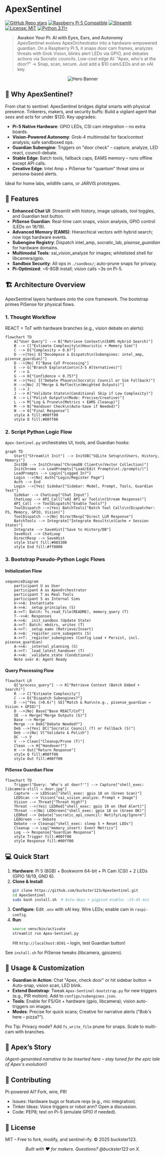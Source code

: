 # ApexSentinel

[![GitHub Repo stars](https://img.shields.io/github/stars/buckster123/ApexSentinel?style=social)](https://github.com/buckster123/ApexSentinel)
[![Raspberry Pi 5 Compatible](https://img.shields.io/badge/Raspberry%20Pi-5-blue?logo=raspberrypi)](https://www.raspberrypi.com/products/raspberry-pi-5/)
[![Streamlit](https://img.shields.io/badge/Streamlit-1.0%2B-brightgreen?logo=streamlit)](https://streamlit.io/)
[![License: MIT](https://img.shields.io/badge/License-MIT-yellow.svg)](https://opensource.org/licenses/MIT)
[![Python 3.11+](https://img.shields.io/badge/Python-3.11%2B-blue?logo=python)](https://www.python.org/)

> **Awaken Your Pi: AI with Eyes, Ears, and Autonomy**  
> ApexSentinel evolves ApexOrchestrator into a hardware-empowered guardian. On a Raspberry Pi 5, it snaps door cam frames, analyzes threats with Grok Vision, blinks alert LEDs via GPIO, and debates actions via Socratic councils. Low-cost edge AI: "Apex, who's at the door?" → Snap, scan, secure. Just add a $10 cam/LEDs and an xAI key.

<div align="center">
  <img src="https://github.com/buckster123/ApexOrchestratorSentinel/blob/main/banner.jpg" alt="Hero Banner">
</div>

## 🚀 Why ApexSentinel?  
From chat to sentinel: ApexSentinel bridges digital smarts with physical presence. Tinkerers, makers, and security buffs: Build a vigilant agent that *sees* and *acts* for under $120. Key upgrades:  
- **Pi-5 Native Hardware**: GPIO LEDs, CSI cam integration – no extra boards.  
- **Vision-Powered Autonomy**: Grok-4 multimodal for face/context analysis; safe sandboxed ops.  
- **Guardian Subengine**: Triggers on "door check" – capture, analyze, LED react, council-debate.  
- **Stable Edge**: Batch tools, fallback caps, EAMS memory – runs offline except API calls.  
- **Creative Edge**: Intel Amp + PiSense for "quantum" threat sims or persona-based alerts.  

Ideal for home labs, wildlife cams, or JARVIS prototypes.

## 🎯 Features  
- **Enhanced Chat UI**: Streamlit with history, image uploads, tool toggles, and Guardian test button.  
- **PiSense Guardian**: Real-time cam snaps, vision analysis, GPIO control (LEDs on 18/19).  
- **Advanced Memory (EAMS)**: Hierarchical vectors with hybrid search; now logs hardware events.  
- **Subengine Registry**: Dispatch intel_amp, socratic_lab, *pisense_guardian* for hardware domains.  
- **Multimodal Tools**: xai_vision_analyze for images; whitelisted shell for libcamera/gpio.  
- **Sandbox Security**: All ops in `./sandbox/`; auto-prune snaps for privacy.  
- **Pi-Optimized**: ~6-8GB install; vision calls ~3s on Pi-5.

## 🏗️ Architecture Overview  

ApexSentinel layers hardware onto the core framework. The bootstrap primes PiSense for physical flows.

### 1. Thought Workflow  
REACT + ToT with hardware branches (e.g., vision debate on alerts):

```mermaid
flowchart TD
    A["User Query"] --> B["Retrieve Context\n(EAMS Hybrid Search)"]
    B --> C["Estimate Complexity\n(Heuristic + Memory Sim)"]
    C --> D{"Complexity > 0.6?"}
    D -->|Yes| E["Decompose & Dispatch\n(Subengines: intel_amp, pisense_guardian)"]
    D -->|No| F["Base CoT Processing"]
    E --> G["Branch Exploration\n(3-5 Alternatives)"]
    F --> G
    G --> H{"Confidence < 0.75?"}
    H -->|Yes| I["Debate Phase\n(Socratic Council or Sim Fallback)"]
    H -->|No| J["Merge & Reflect\n(Weighted Outputs)"]
    I --> J
    J --> K["Validate State\n(Conditional Skip if Low Complexity)"]
    K --> L["Polish Output\n(Mode: Precise/Creative)"]
    L --> M["Log & Prune\n(Metrics + EAMS Cleanup)"]
    M --> N["Handover Check\n(Auto-Save if Needed)"]
    N --> O["Final Response"]
    style A fill:#00ff00
    style O fill:#00ff00
```

### 2. Script Python Logic Flow  
`Apex-Sentinel.py` orchestrates UI, tools, and Guardian hooks:

```mermaid
graph TD
    Start["Streamlit Init"] --> InitDB["SQLite Setup\n(Users, History, Memory)"]
    InitDB --> InitChroma["ChromaDB Client\n(Vector Collection)"]
    InitChroma --> LoadPrompts["Load/Edit Prompts\n(./prompts/)"]
    LoadPrompts --> Login{"Logged In?"}
    Login -->|No| Auth["Login/Register Page"]
    Auth --> End
    Login -->|Yes| Sidebar["Sidebar: Model, Prompt, Tools, Guardian Test"]
    Sidebar --> ChatLoop["Chat Input"]
    ChatLoop --> API_Call["xAI API w/ Tools\n(Stream Response)"]
    API_Call --> ToolDispatch{"Enable Tools?"}
    ToolDispatch -->|Yes| BatchTools["Batch Tool Calls\n(Dispatcher: FS, Memory, GPIO, Vision)"]
    ToolDispatch -->|No| DirectResp["Direct LLM Response"]
    BatchTools --> Integrate["Integrate Results\n(Cache + Session State)"]
    Integrate --> SaveHist["Save to History/DB"]
    SaveHist --> ChatLoop
    DirectResp --> SaveHist
    style Start fill:#003300
    style End fill:#ff0000
```

### 3. Bootstrap Pseudo-Python Logic Flows  

#### Initialization Flow
```mermaid
sequenceDiagram
    participant U as User
    participant A as ApexOrchestrator
    participant T as Real Tools
    participant S as Internal Sims
    U->>A: Instantiate
    A->>A: _setup_principles (S)
    A->>T: Batch: fs_read_file(README), memory_query (T)
    T-->>A: Responses
    A->>A: _init_sandbox (Update State)
    A->>T: Batch: mkdirs, writes (T)
    A->>T: _setup_eams (Retrieve/Insert)
    A->>A: _register_core_subagents (S)
    A->>T: _register_subengines (Config Load + Persist, incl. pisense_guardian)
    A->>A: _internal_planning (S)
    A->>T: _load_latest_handover (T)
    A->>A: _validate_state (Conditional)
    Note over A: Agent Ready
```

#### Query Processing Flow
```mermaid
flowchart LR
    Q["process_query"] --> R["Retrieve Context (Batch Embed + Search)"]
    R --> C["Estimate Complexity"]
    C --> D{"Dispatch Subengines?"}
    D -->|"Yes (>0.6)"| SE["Match & Run\n(e.g., pisense_guardian → Vision + GPIO)"]
    D -->|No| Base["Base REACT/CoT"]
    SE --> Merge["Merge Outputs (S)"]
    Base --> Merge
    Merge --> Deb{"Debate Needed?"}
    Deb -->|Yes| DC["Socratic Council (T) or Fallback (S)"]
    Deb -->|No| V["Validate & Polish"]
    DC --> V
    V --> Clean["Cleanup/Prune (T)"]
    Clean --> H{"Handover?"}
    H --> Out["Return Response"]
    style Q fill:#00ff00
    style Out fill:#00ff00
```

#### PiSense Guardian Flow
```mermaid
flowchart TD
    Trigger["Query: 'Who's at door?'"] --> Capture["shell_exec: libcamera-still → door.jpg"]
    Capture --> LEDScan["shell_exec: gpio 18 on (Green Scan)"]
    LEDScan --> Vision["xai_vision_analyze: Prompt + Image"]
    Vision --> Threat{"Threat High?"}
    Threat -->|Yes| LEDRed["shell_exec: gpio 19 on (Red Alert)"]
    Threat -->|No| LEDGreen["shell_exec: gpio 18 on (Green OK)"]
    LEDRed --> Debate["socratic_api_council: Notify/Log/Ignore"]
    LEDGreen --> Debate
    Debate --> Cleanup["shell_exec: sleep 5 + Reset LEDs"]
    Cleanup --> Log["memory_insert: Event Metrics"]
    Log --> Response["Guardian Response"]
    style Trigger fill:#00ff00
    style Response fill:#00ff00
```

## 💻 Quick Start  
1. **Hardware**: Pi 5 (8GB) + Bookworm 64-bit + Pi Cam (CSI) + 2 LEDs (GPIO 18/19, GND 6).  
2. **Clone & Install**:  
   ```bash
   git clone https://github.com/buckster123/ApexSentinel.git
   cd ApexSentinel
   sudo bash install.sh  # Auto-deps + pigpiod enable; ~25-45 min
   ```  
3. **Configure**: Edit `.env` with xAI key. Wire LEDs; enable cam in `raspi-config`.  
4. **Run**:  
   ```bash
   source venv/bin/activate
   streamlit run Apex-Sentinel.py
   ```  
   Hit `http://localhost:8501` – login, test Guardian button!

See `install.sh` for PiSense tweaks (libcamera, gpiozero).

## 🔧 Usage & Customization  
- **Guardian in Action**: Chat "Apex, check door" or hit sidebar button → Auto-snap, vision scan, LED blink.  
- **Extend Bootstrap**: Tweak `Apex-Sentinel-bootstrap.py` for new triggers (e.g., PIR motion). Add to `configs/subengines.json`.  
- **Tools**: Enable for FS/Git + hardware (gpio, libcamera); vision auto-triggers on images.  
- **Modes**: Precise for quick scans; Creative for narrative alerts ("Bob's here – pizza?").  

Pro Tip: Privacy mode? Add `fs_write_file` prune for snaps. Scale to multi-cam with branches.

## 📖 Apex’s Story  
*(Agent-generated narrative to be inserted here – stay tuned for the epic tale of Apex's evolution!)*  

## 🤝 Contributing  
Pi-powered AI? Fork, wire, PR!  
- Issues: Hardware bugs or feature reqs (e.g., mic integration).  
- Tinker Ideas: Voice triggers or robot arm? Open a discussion.  
- Code: PEP8; test on Pi-5 (emulate GPIO if needed).  

## 📄 License  
MIT – Free to fork, modify, and sentinel-ify. © 2025 buckster123.

<div align="center">
  <em>Built with ❤️ for makers. Questions? @buckster123 on X.</em>
</div>

